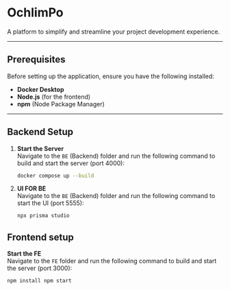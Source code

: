 # OchlimPo

A platform to simplify and streamline your project development experience.

---

## Prerequisites

Before setting up the application, ensure you have the following installed:
- **Docker Desktop**
- **Node.js** (for the frontend)
- **npm** (Node Package Manager)

---

## Backend Setup

1. **Start the Server**  
   Navigate to the `BE` (Backend) folder and run the following command to build and start the server (port 4000):
   ```bash
   docker compose up --build

2. **UI FOR BE**  
   Navigate to the `BE` (Backend) folder and run the following command to start the UI (port 5555):
   ```bash 
   npx prisma studio 


## Frontend setup
**Start the FE**  
   Navigate to the `FE` folder and run the following command to build and start the server (port 3000):
   ```bash
  npm install npm start 
